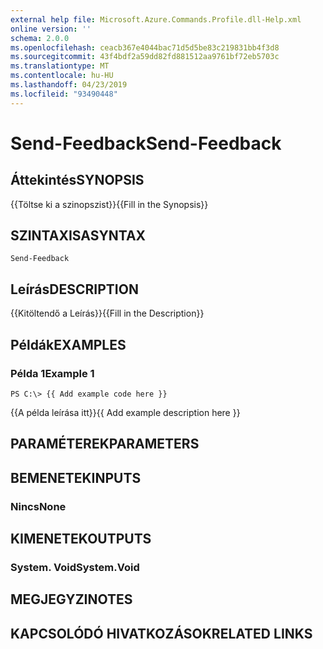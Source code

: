 ```yaml
---
external help file: Microsoft.Azure.Commands.Profile.dll-Help.xml
online version: ''
schema: 2.0.0
ms.openlocfilehash: ceacb367e4044bac71d5d5be83c219831bb4f3d8
ms.sourcegitcommit: 43f4bdf2a59dd82fd881512aa9761bf72eb5703c
ms.translationtype: MT
ms.contentlocale: hu-HU
ms.lasthandoff: 04/23/2019
ms.locfileid: "93490448"
---
```

# <span data-ttu-id="af708-101">Send-Feedback</span><span class="sxs-lookup"><span data-stu-id="af708-101">Send-Feedback</span></span>

## <span data-ttu-id="af708-102">Áttekintés</span><span class="sxs-lookup"><span data-stu-id="af708-102">SYNOPSIS</span></span>
<span data-ttu-id="af708-103">{{Töltse ki a szinopszist}}</span><span class="sxs-lookup"><span data-stu-id="af708-103">{{Fill in the Synopsis}}</span></span>

## <span data-ttu-id="af708-104">SZINTAXISA</span><span class="sxs-lookup"><span data-stu-id="af708-104">SYNTAX</span></span>

```
Send-Feedback
```

## <span data-ttu-id="af708-105">Leírás</span><span class="sxs-lookup"><span data-stu-id="af708-105">DESCRIPTION</span></span>
<span data-ttu-id="af708-106">{{Kitöltendő a Leírás}}</span><span class="sxs-lookup"><span data-stu-id="af708-106">{{Fill in the Description}}</span></span>

## <span data-ttu-id="af708-107">Példák</span><span class="sxs-lookup"><span data-stu-id="af708-107">EXAMPLES</span></span>

### <span data-ttu-id="af708-108">Példa 1</span><span class="sxs-lookup"><span data-stu-id="af708-108">Example 1</span></span>
```
PS C:\> {{ Add example code here }}
```

<span data-ttu-id="af708-109">{{A példa leírása itt}}</span><span class="sxs-lookup"><span data-stu-id="af708-109">{{ Add example description here }}</span></span>

## <span data-ttu-id="af708-110">PARAMÉTEREK</span><span class="sxs-lookup"><span data-stu-id="af708-110">PARAMETERS</span></span>

## <span data-ttu-id="af708-111">BEMENETEK</span><span class="sxs-lookup"><span data-stu-id="af708-111">INPUTS</span></span>

### <span data-ttu-id="af708-112">Nincs</span><span class="sxs-lookup"><span data-stu-id="af708-112">None</span></span>


## <span data-ttu-id="af708-113">KIMENETEK</span><span class="sxs-lookup"><span data-stu-id="af708-113">OUTPUTS</span></span>

### <span data-ttu-id="af708-114">System. Void</span><span class="sxs-lookup"><span data-stu-id="af708-114">System.Void</span></span>


## <span data-ttu-id="af708-115">MEGJEGYZI</span><span class="sxs-lookup"><span data-stu-id="af708-115">NOTES</span></span>

## <span data-ttu-id="af708-116">KAPCSOLÓDÓ HIVATKOZÁSOK</span><span class="sxs-lookup"><span data-stu-id="af708-116">RELATED LINKS</span></span>

